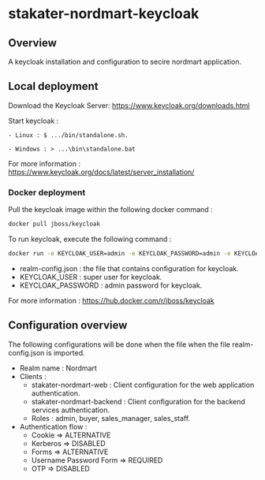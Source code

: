 # stakater-nordmart-keycloak

## Overview

A keycloak installation and configuration to secire nordmart application.

## Local deployment

Download the Keycloak Server: https://www.keycloak.org/downloads.html

Start keycloak : 

	- Linux : $ .../bin/standalone.sh.
	
	- Windows : > ...\bin\standalone.bat
	
For more information : https://www.keycloak.org/docs/latest/server_installation/

### Docker deployment

Pull the keycloak image within the following docker command :

```bash
docker pull jboss/keycloak
```

To run keycloak, execute the following command : 

```bash
docker run -e KEYCLOAK_USER=admin -e KEYCLOAK_PASSWORD=admin -e KEYCLOAK_IMPORT=/tmp/realm-config.json -p 8180:8080 -v /c/Users/tmp:/tmp --name sso jboss/keycloak
```
- realm-config.json : the file that contains configuration for keycloak.
- KEYCLOAK_USER : super user for keycloak.
- KEYCLOAK_PASSWORD : admin password for keycloak.

For more information : https://hub.docker.com/r/jboss/keycloak

## Configuration overview

The following configurations will be done when the file when the file realm-config.json is imported.
   - Realm name : Nordmart
   - Clients : 
     - stakater-nordmart-web : Client configuration for the web application authentication.
     - stakater-nordmart-backend : Client configuration for the backend services authentication.
     - Roles : admin, buyer, sales_manager, sales_staff.
   - Authentication flow : 
     - Cookie => ALTERNATIVE
     - Kerberos => DISABLED
     - Forms => ALTERNATIVE
     - Username Password Form => REQUIRED
     - OTP => DISABLED



  
